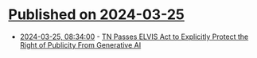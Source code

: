 # [Published on 2024-03-25](index.md)

* [2024-03-25, 08:34:00](https://soylentnews.org/article.pl?sid=24/03/24/0356200&from=rss) - [TN Passes ELVIS Act to Explicitly Protect the Right of Publicity From Generative AI](https://soylentnews.org/article.pl?sid=24/03/24/0356200&from=rss)
